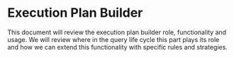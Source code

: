 # Execution Plan Builder

This document will review the execution plan builder role, functionality and usage.
We will review where in the query life cycle this part plays its role and how we can extend this
functionality with specific rules and strategies.

